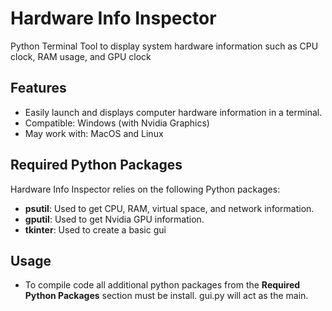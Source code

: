# 	Hardware Info Inspector
Python Terminal Tool to display system hardware information such as CPU clock, RAM usage, and GPU clock

## Features
- Easily launch and displays computer hardware information in a terminal.
- Compatible: Windows (with Nvidia Graphics)
- May work with: MacOS and Linux


## Required Python Packages

Hardware Info Inspector relies on the following Python packages:

- **psutil**: Used to get CPU, RAM, virtual space, and network information.
- **gputil**: Used to get Nvidia GPU information.
- **tkinter**: Used to create a basic gui

## Usage
- To compile code all additional python packages from the **Required Python Packages** section must be install. gui.py will act as the main.
